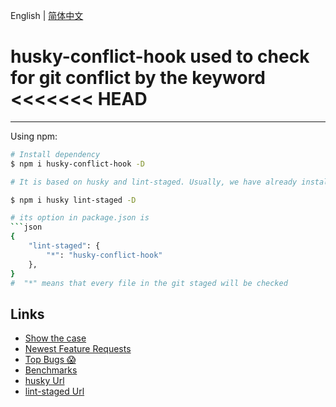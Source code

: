 English | [简体中文](./README.zh-CN.md)

# husky-conflict-hook used to check for git conflict by the keyword <<<<<<< HEAD

---

Using npm:

````bash
# Install dependency
$ npm i husky-conflict-hook -D

# It is based on husky and lint-staged. Usually, we have already install husky and lint-staged, so I didn't put them in the dependencies. So you can also install them individually. Due to different versions of husky, the configuration of husky may be slightly different. For details, it depends on the documents of different versions of husky

$ npm i husky lint-staged -D

# its option in package.json is
```json
{
    "lint-staged": {
        "*": "husky-conflict-hook"
    },
}
#  "*" means that every file in the git staged will be checked
````



## Links

-   [Show the case](https://github.com/Ka-Houl/husky-conflict-hook-case)
-   [Newest Feature Requests](https://github.com/Ka-Houl/husky-conflict-hook)
-   [Top Bugs 😱](https://github.com/Ka-Houl/husky-conflict-hook/issues)
-   [Benchmarks](https://github.com/Ka-Houl/husky-conflict-hook#readme)
-   [husky Url](https://www.npmjs.com/package/husky)
-   [lint-staged Url](https://www.npmjs.com/package/lint-staged)
```
